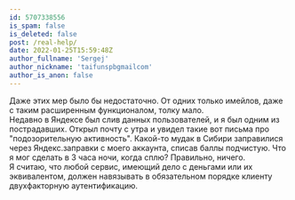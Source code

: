 ```yaml
---
id: 5707338556
is_spam: false
is_deleted: false
post: /real-help/
date: 2022-01-25T15:59:48Z
author_fullname: 'Sergej'
author_nickname: 'taifunspbgmailcom'
author_is_anon: false
---
```


<p>Даже этих мер было бы недостаточно. От одних только имейлов, даже с таким расширенным функционалом, толку мало.<br>Недавно в Яндексе был слив данных пользователей, и я был одним из пострадавших. Открыл почту с утра и увидел такие вот письма про "подозорительную активность". Какой-то мудак в Сибири заправилися через Яндекс.заправки с моего аккаунта, списав баллы подчистую. Что я мог сделать в 3 часа ночи, когда сплю? Правильно, ничего.<br>Я считаю, что любой сервис, имеющий дело с деньгами или их эквивалентом, должен навязывать в обязательном порядке клиенту двухфакторную аутентификацию.</p>
